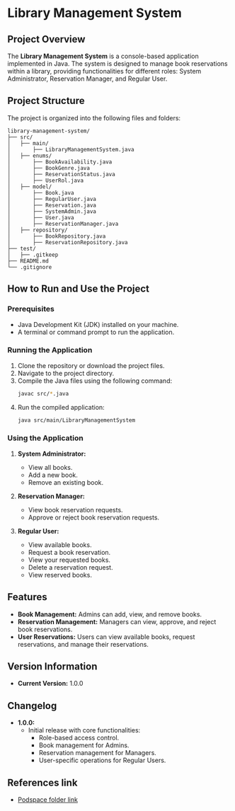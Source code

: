 # Library Management System

## Project Overview
The **Library Management System** is a console-based application implemented in Java. The system is designed to manage book reservations within a library, providing functionalities for different roles: System Administrator, Reservation Manager, and Regular User. 

## Project Structure
The project is organized into the following files and folders:

```
library-management-system/
├── src/
│   ├── main/
│       ├── LibraryManagementSystem.java
│   ├── enums/
│       ├── BookAvailability.java
│       ├── BookGenre.java
│       ├── ReservationStatus.java
│       ├── UserRol.java
│   ├── model/
│       ├── Book.java
│       ├── RegularUser.java
│       ├── Reservation.java
│       ├── SystemAdmin.java
│       ├── User.java
│       ├── ReservationManager.java
│   ├── repository/
│       ├── BookRepository.java
│       ├── ReservationRepository.java
├── test/
│   ├── .gitkeep
├── README.md
└── .gitignore
```

## How to Run and Use the Project

### Prerequisites
- Java Development Kit (JDK) installed on your machine.
- A terminal or command prompt to run the application.

### Running the Application
1. Clone the repository or download the project files.
2. Navigate to the project directory.
3. Compile the Java files using the following command:
   ```bash
   javac src/*.java
   ```
4. Run the compiled application:
   ```bash
   java src/main/LibraryManagementSystem
   ```

### Using the Application

1. **System Administrator:**
   - View all books.
   - Add a new book.
   - Remove an existing book.

2. **Reservation Manager:**
   - View book reservation requests.
   - Approve or reject book reservation requests.

3. **Regular User:**
   - View available books.
   - Request a book reservation.
   - View your requested books.
   - Delete a reservation request.
   - View reserved books.

## Features
- **Book Management:** Admins can add, view, and remove books.
- **Reservation Management:** Managers can view, approve, and reject book reservations.
- **User Reservations:** Users can view available books, request reservations, and manage their reservations.

## Version Information
- **Current Version:** 1.0.0

## Changelog
- **1.0.0:**
   - Initial release with core functionalities:
      - Role-based access control.
      - Book management for Admins.
      - Reservation management for Managers.
      - User-specific operations for Regular Users.

## References link

- [Podspace folder link](https://podspace.ir/public/folders/IG65XX963DJLJJR1)